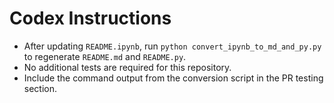 # Codex Instructions

- After updating `README.ipynb`, run `python convert_ipynb_to_md_and_py.py` to regenerate `README.md` and `README.py`.
- No additional tests are required for this repository.
- Include the command output from the conversion script in the PR testing section.
